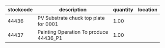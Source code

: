 |stockcode|description|quantity|location|
|---------|-----------|--------|--------|
|44436|PV Substrate chuck top plate for 0001|1.00||
|44437|Painting Operation To produce 44436_P1|1.00||
